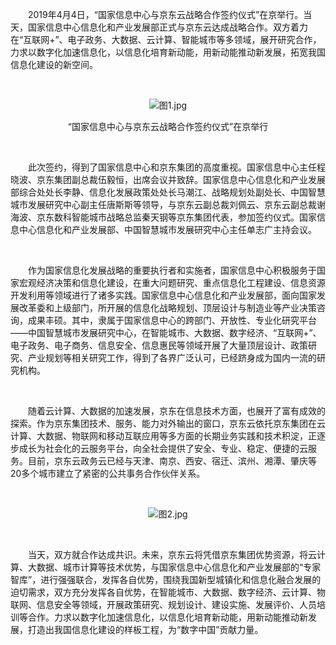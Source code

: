 <p style="text-indent: 2em;">2019年4月4日，“国家信息中心与京东云战略合作签约仪式”在京举行。当天，国家信息中心信息化和产业发展部正式与京东云达成战略合作。双方着力在“互联网+”、电子政务、大数据、云计算、智能城市等多领域，展开研究合作，力求以数字化加速信息化，以信息化培育新动能，用新动能推动新发展，拓宽我国信息化建设的新空间。</p>
<p style="text-indent: 2em;"><br/></p>
<p style="text-align: center;"><img src="//img1.jcloudcs.com/cms/5a79126e-8381-44a2-a656-5cba5f666ee420190404172010.jpg" title="" alt="图1.jpg"/></p>
<p style="text-align: center;">“国家信息中心与京东云战略合作签约仪式”在京举行</p>
<p><br/></p>
<p style="text-indent: 2em;">此次签约，得到了国家信息中心和京东集团的高度重视。国家信息中心主任程晓波、京东集团副总裁伍毅恒，出席会议并致辞。国家信息中心信息化和产业发展部综合处处长李静、信息化发展政策处处长马潮江、战略规划处副处长、中国智慧城市发展研究中心副主任唐斯斯等领导，与京东云副总裁刘佩云、京东云副总裁谢海波、京东数科智能城市战略总监秦天钢等京东集团代表，参加签约仪式。国家信息中心信息化和产业发展部、中国智慧城市发展研究中心主任单志广主持会议。</p>
<p style="text-indent: 2em;"><br/></p>
<p style="text-indent: 2em;">作为国家信息化发展战略的重要执行者和实施者，国家信息中心积极服务于国家宏观经济决策和信息化建设，在重大问题研究、重点信息化工程建设、信息资源开发利用等领域进行了诸多实践。国家信息中心信息化和产业发展部，面向国家发展改革委和上级部门，所开展的信息化战略规划、顶层设计与制造业等产业决策咨询，成果丰硕。其中，隶属于国家信息中心的跨部门、开放性、专业化研究平台——中国智慧城市发展研究中心，在智能城市、大数据、数字经济、“互联网+”、电子政务、电子商务、信息安全、信息惠民等领域开展了大量顶层设计、政策研究、产业规划等相关研究工作，得到了各界广泛认可，已经跻身成为国内一流的研究机构。</p>
<p><br/></p>
<p style="text-indent: 2em;">随着云计算、大数据的加速发展，京东在信息技术方面，也展开了富有成效的探索。作为京东集团技术、服务、能力对外输出的窗口，京东云依托京东集团在云计算、大数据、物联网和移动互联应用等多方面的长期业务实践和技术积淀，正逐步成长为社会化的云服务平台，向全社会提供了安全、专业、稳定、便捷的云服务。目前，京东云政务云已经与天津、南京、西安、宿迁、滨州、湘潭、肇庆等20多个城市建立了紧密的公共事务合作伙伴关系。</p>
<p style="text-indent: 2em;"><br/></p>
<p style="text-align: center;"><img src="//img1.jcloudcs.com/cms/929542b4-ccf1-4e74-bee6-095ec471cbfd20190404172306.jpg" title="" alt="图2.jpg"/></p>
<p><br/></p>
<p style="text-indent: 2em;">当天，双方就合作达成共识。未来，京东云将凭借京东集团优势资源，将云计算、大数据、城市计算等技术优势，与国家信息中心信息化和产业发展部的“专家智库”，进行强强联合，发挥各自优势，围绕我国新型城镇化和信息化融合发展的迫切需求，双方充分发挥各自优势，在智能城市、大数据、数字经济、云计算、物联网、信息安全等领域，开展政策研究、规划设计、建设实施、发展评价、人员培训等合作。力求以数字化加速信息化，以信息化培育新动能，用新动能推动新发展，打造出我国信息化建设的样板工程，为“数字中国”贡献力量。</p>
<p><br/></p>

